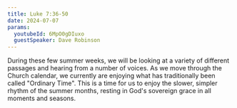 ```yaml
---
title: Luke 7:36-50
date: 2024-07-07
params:
  youtubeId: 6MpO0gDIuxo
  guestSpeaker: Dave Robinson
---
```


During these few summer weeks, we will be looking at a variety of different passages and hearing from a number of voices.  As we move through the Church calendar, we currently are enjoying what has traditionally been called "Ordinary Time". This is a time for us to enjoy the slower, simpler rhythm of the summer months, resting in God's sovereign grace in all moments and seasons. 
